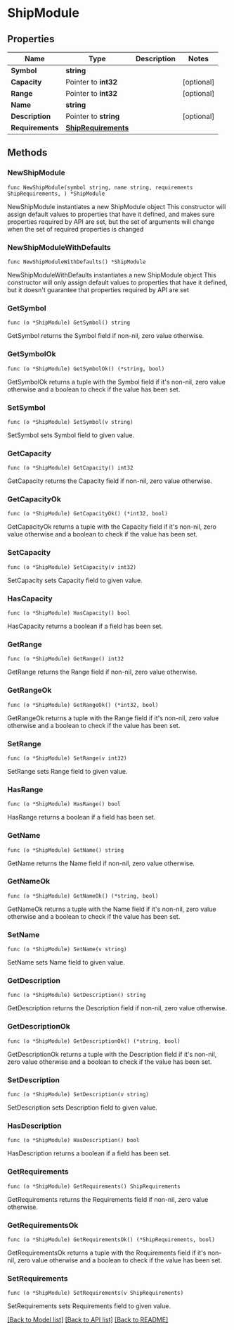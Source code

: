 # ShipModule

## Properties

Name | Type | Description | Notes
------------ | ------------- | ------------- | -------------
**Symbol** | **string** |  | 
**Capacity** | Pointer to **int32** |  | [optional] 
**Range** | Pointer to **int32** |  | [optional] 
**Name** | **string** |  | 
**Description** | Pointer to **string** |  | [optional] 
**Requirements** | [**ShipRequirements**](ShipRequirements.md) |  | 

## Methods

### NewShipModule

`func NewShipModule(symbol string, name string, requirements ShipRequirements, ) *ShipModule`

NewShipModule instantiates a new ShipModule object
This constructor will assign default values to properties that have it defined,
and makes sure properties required by API are set, but the set of arguments
will change when the set of required properties is changed

### NewShipModuleWithDefaults

`func NewShipModuleWithDefaults() *ShipModule`

NewShipModuleWithDefaults instantiates a new ShipModule object
This constructor will only assign default values to properties that have it defined,
but it doesn't guarantee that properties required by API are set

### GetSymbol

`func (o *ShipModule) GetSymbol() string`

GetSymbol returns the Symbol field if non-nil, zero value otherwise.

### GetSymbolOk

`func (o *ShipModule) GetSymbolOk() (*string, bool)`

GetSymbolOk returns a tuple with the Symbol field if it's non-nil, zero value otherwise
and a boolean to check if the value has been set.

### SetSymbol

`func (o *ShipModule) SetSymbol(v string)`

SetSymbol sets Symbol field to given value.


### GetCapacity

`func (o *ShipModule) GetCapacity() int32`

GetCapacity returns the Capacity field if non-nil, zero value otherwise.

### GetCapacityOk

`func (o *ShipModule) GetCapacityOk() (*int32, bool)`

GetCapacityOk returns a tuple with the Capacity field if it's non-nil, zero value otherwise
and a boolean to check if the value has been set.

### SetCapacity

`func (o *ShipModule) SetCapacity(v int32)`

SetCapacity sets Capacity field to given value.

### HasCapacity

`func (o *ShipModule) HasCapacity() bool`

HasCapacity returns a boolean if a field has been set.

### GetRange

`func (o *ShipModule) GetRange() int32`

GetRange returns the Range field if non-nil, zero value otherwise.

### GetRangeOk

`func (o *ShipModule) GetRangeOk() (*int32, bool)`

GetRangeOk returns a tuple with the Range field if it's non-nil, zero value otherwise
and a boolean to check if the value has been set.

### SetRange

`func (o *ShipModule) SetRange(v int32)`

SetRange sets Range field to given value.

### HasRange

`func (o *ShipModule) HasRange() bool`

HasRange returns a boolean if a field has been set.

### GetName

`func (o *ShipModule) GetName() string`

GetName returns the Name field if non-nil, zero value otherwise.

### GetNameOk

`func (o *ShipModule) GetNameOk() (*string, bool)`

GetNameOk returns a tuple with the Name field if it's non-nil, zero value otherwise
and a boolean to check if the value has been set.

### SetName

`func (o *ShipModule) SetName(v string)`

SetName sets Name field to given value.


### GetDescription

`func (o *ShipModule) GetDescription() string`

GetDescription returns the Description field if non-nil, zero value otherwise.

### GetDescriptionOk

`func (o *ShipModule) GetDescriptionOk() (*string, bool)`

GetDescriptionOk returns a tuple with the Description field if it's non-nil, zero value otherwise
and a boolean to check if the value has been set.

### SetDescription

`func (o *ShipModule) SetDescription(v string)`

SetDescription sets Description field to given value.

### HasDescription

`func (o *ShipModule) HasDescription() bool`

HasDescription returns a boolean if a field has been set.

### GetRequirements

`func (o *ShipModule) GetRequirements() ShipRequirements`

GetRequirements returns the Requirements field if non-nil, zero value otherwise.

### GetRequirementsOk

`func (o *ShipModule) GetRequirementsOk() (*ShipRequirements, bool)`

GetRequirementsOk returns a tuple with the Requirements field if it's non-nil, zero value otherwise
and a boolean to check if the value has been set.

### SetRequirements

`func (o *ShipModule) SetRequirements(v ShipRequirements)`

SetRequirements sets Requirements field to given value.



[[Back to Model list]](../README.md#documentation-for-models) [[Back to API list]](../README.md#documentation-for-api-endpoints) [[Back to README]](../README.md)



